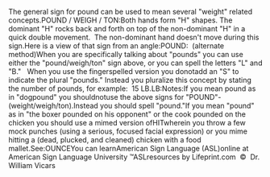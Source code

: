 The general sign for pound can be used to mean several "weight" related concepts.POUND / WEIGH / TON:Both hands form "H" shapes. The dominant "H" rocks back and forth on top of the 
	non-dominant "H" in a quick double movement. 
  The non-dominant hand doesn't move during this sign.Here is a view of that sign from an angle:POUND:  (alternate method)When you are specifically talking about "pounds" you can use either the 
  "pound/weigh/ton" sign above, or you can spell the letters "L" and "B."   
  When you use the fingerspelled version you donotadd an "S" to 
  indicate the plural "pounds." Instead you pluralize this concept by stating 
  the number of pounds, for example:  15 LB.LB:Notes:If you mean pound as in "dogpound" you shouldnotuse the above signs for 
			"POUND"-(weight/weigh/ton).Instead you should spell "pound."If you mean "pound" as in "the boxer pounded on 
			his opponent" or the cook pounded on the chicken you should use a 
			mimed version ofHITwherein you throw a 
			few mock punches (using a serious, focused facial expression) or you 
			mime hitting a (dead, plucked, and cleaned) chicken with a food 
			mallet.See:OUNCEYou can learnAmerican Sign Language (ASL)online at American Sign Language University ™ASLresources by Lifeprint.com  ©  Dr. William Vicars